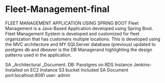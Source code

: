 # Fleet-Management-final
FLEET MANAGEMENT APPLICATION USING SPRING BOOT  Fleet Management is a Java-Based Application developed using Spring Boot.  Fleet Management System is developed and customized for fleet organization that has customers multiple locations. This is developed using the MVC architecture and MY SQLServer database (previous) updated to postgres db and dbeaver is the DB Managerand highlighting the design patterns used in the application.


SA _Architectural _Document.
DB: Paostgres on RDS Instance
Jenkins- Installed on EC2 Instance
S3 bucket
Included  SA Document
 port:localhost:8081
 user: admin

